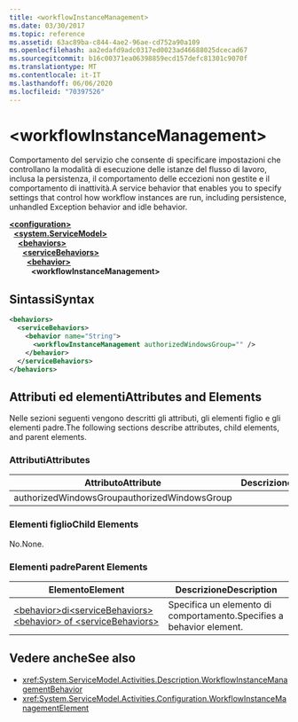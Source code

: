 ```yaml
---
title: <workflowInstanceManagement>
ms.date: 03/30/2017
ms.topic: reference
ms.assetid: 63ac89ba-c844-4ae2-96ae-cd752a90a109
ms.openlocfilehash: aa2edafd9adc0317ed0023ad46688025dcecad67
ms.sourcegitcommit: b16c00371ea06398859ecd157defc81301c9070f
ms.translationtype: MT
ms.contentlocale: it-IT
ms.lasthandoff: 06/06/2020
ms.locfileid: "70397526"
---
```

# \<workflowInstanceManagement>
<span data-ttu-id="99200-101">Comportamento del servizio che consente di specificare impostazioni che controllano la modalità di esecuzione delle istanze del flusso di lavoro, inclusa la persistenza, il comportamento delle eccezioni non gestite e il comportamento di inattività.</span><span class="sxs-lookup"><span data-stu-id="99200-101">A service behavior that enables you to specify settings that control how workflow instances are run, including persistence, unhandled Exception behavior and idle behavior.</span></span>  
  
[**\<configuration>**](../configuration-element.md)\
&nbsp;&nbsp;[**\<system.ServiceModel>**](system-servicemodel-of-workflow.md)\
&nbsp;&nbsp;&nbsp;&nbsp;[**\<behaviors>**](behaviors-of-workflow.md)\
&nbsp;&nbsp;&nbsp;&nbsp;&nbsp;&nbsp;[**\<serviceBehaviors>**](servicebehaviors-of-workflow.md)\
&nbsp;&nbsp;&nbsp;&nbsp;&nbsp;&nbsp;&nbsp;&nbsp;[**\<behavior>**](behavior-of-servicebehaviors-of-workflow.md)\
&nbsp;&nbsp;&nbsp;&nbsp;&nbsp;&nbsp;&nbsp;&nbsp;&nbsp;&nbsp;**\<workflowInstanceManagement>**  
  
## <a name="syntax"></a><span data-ttu-id="99200-102">Sintassi</span><span class="sxs-lookup"><span data-stu-id="99200-102">Syntax</span></span>  
  
```xml  
<behaviors>
  <serviceBehaviors>
    <behavior name="String">
      <workflowInstanceManagement authorizedWindowsGroup="" />
    </behavior>
  </serviceBehaviors>
</behaviors>  
```  
  
## <a name="attributes-and-elements"></a><span data-ttu-id="99200-103">Attributi ed elementi</span><span class="sxs-lookup"><span data-stu-id="99200-103">Attributes and Elements</span></span>  
 <span data-ttu-id="99200-104">Nelle sezioni seguenti vengono descritti gli attributi, gli elementi figlio e gli elementi padre.</span><span class="sxs-lookup"><span data-stu-id="99200-104">The following sections describe attributes, child elements, and parent elements.</span></span>  
  
### <a name="attributes"></a><span data-ttu-id="99200-105">Attributi</span><span class="sxs-lookup"><span data-stu-id="99200-105">Attributes</span></span>  
  
|<span data-ttu-id="99200-106">Attributo</span><span class="sxs-lookup"><span data-stu-id="99200-106">Attribute</span></span>|<span data-ttu-id="99200-107">Descrizione</span><span class="sxs-lookup"><span data-stu-id="99200-107">Description</span></span>|  
|---------------|-----------------|  
|<span data-ttu-id="99200-108">authorizedWindowsGroup</span><span class="sxs-lookup"><span data-stu-id="99200-108">authorizedWindowsGroup</span></span>||  
  
### <a name="child-elements"></a><span data-ttu-id="99200-109">Elementi figlio</span><span class="sxs-lookup"><span data-stu-id="99200-109">Child Elements</span></span>  
 <span data-ttu-id="99200-110">No.</span><span class="sxs-lookup"><span data-stu-id="99200-110">None.</span></span>  
  
### <a name="parent-elements"></a><span data-ttu-id="99200-111">Elementi padre</span><span class="sxs-lookup"><span data-stu-id="99200-111">Parent Elements</span></span>  
  
|<span data-ttu-id="99200-112">Elemento</span><span class="sxs-lookup"><span data-stu-id="99200-112">Element</span></span>|<span data-ttu-id="99200-113">Descrizione</span><span class="sxs-lookup"><span data-stu-id="99200-113">Description</span></span>|  
|-------------|-----------------|  
|[<span data-ttu-id="99200-114">\<behavior>di\<serviceBehaviors></span><span class="sxs-lookup"><span data-stu-id="99200-114">\<behavior> of \<serviceBehaviors></span></span>](behavior-of-servicebehaviors-of-workflow.md)|<span data-ttu-id="99200-115">Specifica un elemento di comportamento.</span><span class="sxs-lookup"><span data-stu-id="99200-115">Specifies a behavior element.</span></span>|  
  
## <a name="see-also"></a><span data-ttu-id="99200-116">Vedere anche</span><span class="sxs-lookup"><span data-stu-id="99200-116">See also</span></span>

- <xref:System.ServiceModel.Activities.Description.WorkflowInstanceManagementBehavior>
- <xref:System.ServiceModel.Activities.Configuration.WorkflowInstanceManagementElement>
